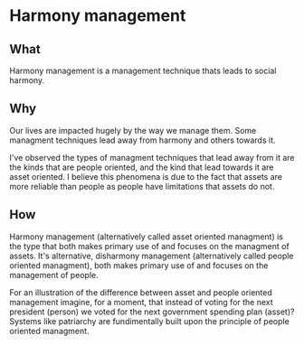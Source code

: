 # Harmony management

## What
Harmony management is a management technique thats leads to social harmony.

## Why
Our lives are impacted hugely by the way we manage them. Some managment techniques lead away from harmony and others towards it.

I've observed the types of managment techniques that lead away from it are the kinds that are people oriented, and the kind that lead towards it are asset oriented. I believe this phenomena is due to the fact that assets are more reliable than people as people have limitations that assets do not.

## How
Harmony management (alternatively called asset oriented managment) is the type that both makes primary use of and focuses on the managment of assets. It's alternative, disharmony management (alternatively called people oriented managment), both makes primary use of and focuses on the management of people. 

For an illustration of the difference between asset and people oriented management imagine, for a moment, that instead of voting for the next president (person) we voted for the next government spending plan (asset)? Systems like patriarchy are fundimentally built upon the principle of people oriented managment.
